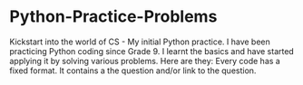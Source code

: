 # Python-Practice-Problems
 Kickstart into the world of CS - My initial Python practice.
 I have been practicing Python coding since Grade 9. I learnt the basics and have started applying it by solving various problems.
 Here are they:
 Every code has a fixed format.
 It contains a the question and/or link to the question.
